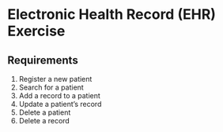 # Electronic Health Record (EHR) Exercise

## Requirements

1. Register a new patient
2. Search for a patient
3. Add a record to a patient
4. Update a patient’s record
5. Delete a patient
6. Delete a record